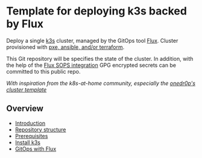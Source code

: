 # Template for deploying k3s backed by Flux

Deploy a single [k3s](https://k3s.io/) cluster, managed by the GitOps tool [Flux](https://toolkit.fluxcd.io/).
Cluster provisioned with [pxe, ansible, and/or terraform](https://github.com/ahgraber/homelab-infra).

This Git repository will be specifies the state of the cluster. In addition, with the help of the
[Flux SOPS integration](https://toolkit.fluxcd.io/guides/mozilla-sops/) GPG encrypted secrets can be
committed to this public repo.

_With inspiration from the k8s-at-home community, especially the [onedr0p's cluster template](https://github.com/onedr0p/flux-cluster-template)_

## Overview

- [Introduction](https://ahgraber.github.io/homelab-gitops-k3s/#wave-introduction)
- [Repository structure](https://ahgraber.github.io/homelab-gitops-k3s#open_file_folder-repository-structure)
- [Prerequisites](https://ahgraber.github.io/homelab-gitops-k3s/1-prerequisites)
- [Install k3s](https://ahgraber.github.io/homelab-gitops-k3s/2-install_k3s_with_ansible)
- [GitOps with Flux](https://ahgraber.github.io/homelab-gitops-k3s/3-gitops_with_flux)

